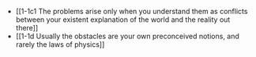 - [[1-1c1 The problems arise only when you understand them as conflicts between your existent explanation of the world and the reality out there]]
- [[1-1d Usually the obstacles are your own preconceived notions, and rarely the laws of physics]]

